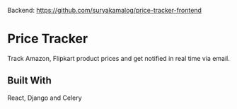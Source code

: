 Backend: https://github.com/suryakamalog/price-tracker-frontend
# Price Tracker

Track Amazon, Flipkart product prices and get notified in real time via email. 

## Built With
React, Django and Celery

